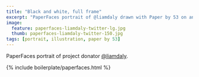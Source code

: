 ```yaml
---
title: "Black and white, full frame"
excerpt: "PaperFaces portrait of @liamdaly drawn with Paper by 53 on an iPad."
image: 
  feature: paperfaces-liamdaly-twitter-lg.jpg
  thumb: paperfaces-liamdaly-twitter-150.jpg
tags: [portrait, illustration, paper by 53]
---
```


PaperFaces portrait of project donator [@liamdaly](http://twitter.com/liamdaly).

{% include boilerplate/paperfaces.html %}
